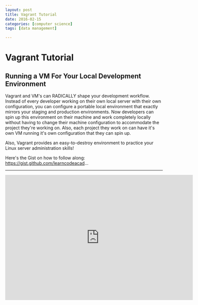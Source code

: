 ```yaml
---
layout: post
title: Vagrant Tutorial  
date: 2016-02-15
categories: [computer science]
tags: [data management]

---
```


# Vagrant Tutorial 
## Running a VM For Your Local Development Environment 

Vagrant and VM's can RADICALLY shape your development workflow. Instead of every developer working on their own local server with their own configuration, you can configure a portable local environment that exactly mirrors your staging and production environments. Now developers can spin up this environment on their machine and work completely locally without having to change their machine configuration to accommodate the project they're working on. Also, each project they work on can have it's own VM running it's own configuration that they can spin up.

Also, Vagrant provides an easy-to-destroy environment to practice your Linux server administration skills!

Here's the Gist on how to follow along:
https://gist.github.com/learncodeacad...

---

<iframe width="600" height="400" src="https://www.youtube.com/embed/PmOMc4zfCSw" frameborder="0" allowfullscreen></iframe>